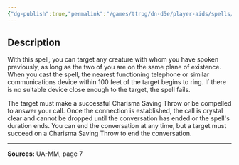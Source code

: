 ```yaml
---
{"dg-publish":true,"permalink":"/games/ttrpg/dn-d5e/player-aids/spells/level-1/infallible-relay-ua/","tags":["TTRPG/DND/5e","verbal","somatic","material","concentration","Spell"],"noteIcon":""}
---
```



## Description
With this spell, you can target any creature with whom you have spoken previously, as long as the two of you are on the same plane of existence.
When you cast the spell, the nearest functioning telephone or similar communications device within 100 feet of the target begins to ring.
If there is no suitable device close enough to the target, the spell fails.

The target must make a successful Charisma Saving Throw or be compelled to answer your call.
Once the connection is established, the call is crystal clear and cannot be dropped until the conversation has ended or the spell's duration ends.
You can end the conversation at any time, but a target must succeed on a Charisma Saving Throw to end the conversation.

---

**Sources:** UA-MM, page 7
